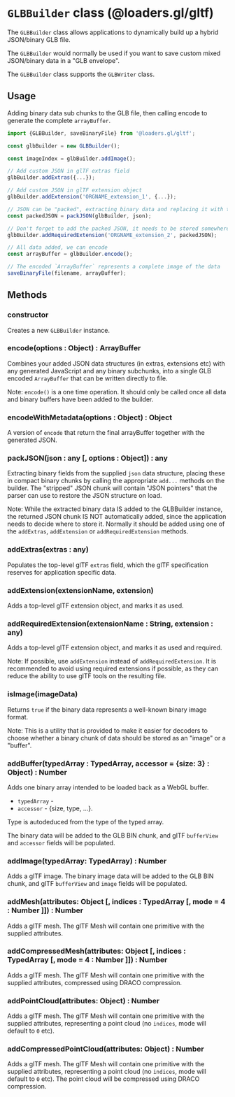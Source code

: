 # `GLBBuilder` class (@loaders.gl/gltf)

The `GLBBuilder` class allows applications to dynamically build up a hybrid JSON/binary GLB file.

The `GLBBuilder` would normally be used if you want to save custom mixed JSON/binary data in a "GLB envelope".

The `GLBBuilder` class supports the `GLBWriter` class.


## Usage

Adding binary data sub chunks to the GLB file, then calling encode to generate the complete `arrayBuffer`.

```js
import {GLBBuilder, saveBinaryFile} from '@loaders.gl/gltf';

const glbBuilder = new GLBBuilder();

const imageIndex = glbBuilder.addImage();

// Add custom JSON in glTF extras field
glbBuilder.addExtras({...});

// Add custom JSON in glTF extension object
glbBuilder.addExtension('ORGNAME_extension_1', {...});

// JSON can be "packed", extracting binary data and replacing it with tokens.
const packedJSON = packJSON(glbBuilder, json);

// Don't forget to add the packed JSON, it needs to be stored somewhere
glbBuilder.addRequiredExtension('ORGNAME_extension_2', packedJSON);

// All data added, we can encode
const arrayBuffer = glbBuilder.encode();

// The encoded `ArrayBuffer` represents a complete image of the data
saveBinaryFile(filename, arrayBuffer);
```


## Methods

### constructor

Creates a new `GLBBuilder` instance.


### encode(options : Object) : ArrayBuffer

Combines your added JSON data structures (in extras, extensions etc) with any generated JavaScript and any binary subchunks, into a single GLB encoded `ArrayBuffer` that can be written directly to file.

Note: `encode()` is a one time operation. It should only be called once all data and binary buffers have been added to the builder.


### encodeWithMetadata(options : Object) : Object

A version of `encode` that return the final arrayBuffer together with the generated JSON.


### packJSON(json : any [, options : Object]) : any

Extracting binary fields from the supplied `json` data structure, placing these in compact binary chunks by calling the appropriate `add...` methods on the builder. The "stripped" JSON chunk will contain "JSON pointers" that the parser can use to restore the JSON structure on load.

Note: While the extracted binary data IS added to the GLBBuilder instance, the returned JSON chunk IS NOT automatically added, since the application needs to decide where to store it. Normally it should be added using one of the `addExtras`, `addExtension` or `addRequiredExtension` methods.


### addExtras(extras : any)

Populates the top-level glTF `extras` field, which the glTF specification reserves for application specific data.


### addExtension(extensionName, extension)

Adds a top-level glTF extension object, and marks it as used.


### addRequiredExtension(extensionName : String, extension : any)

Adds a top-level glTF extension object, and marks it as used and required.

Note: If possible, use `addExtension` instead of `addRequiredExtension`. It is recommended to avoid using required extensions if possible, as they can reduce the ability to use glTF tools on the resulting file.


### isImage(imageData)

Returns `true` if the binary data represents a well-known binary image format.

Note: This is a utility that is provided to make it easier for decoders to choose whether a binary chunk of data should be stored as an "image" or a "buffer".


### addBuffer(typedArray : TypedArray, accessor = {size: 3} : Object) : Number

Adds one binary array intended to be loaded back as a WebGL buffer.

* `typedArray` -
* `accessor` - {size, type, ...}.

Type is autodeduced from the type of the typed array.

The binary data will be added to the GLB BIN chunk, and glTF `bufferView` and `accessor` fields will be populated.


### addImage(typedArray: TypedArray) : Number

Adds a glTF image. The binary image data will be added to the GLB BIN chunk, and glTF `bufferView` and `image` fields will be populated.


### addMesh(attributes: Object [, indices : TypedArray [, mode = 4 : Number ]]) : Number

Adds a glTF mesh. The glTF Mesh will contain one primitive with the supplied attributes.


### addCompressedMesh(attributes: Object [, indices : TypedArray [, mode = 4 : Number ]]) : Number

Adds a glTF mesh. The glTF Mesh will contain one primitive with the supplied attributes, compressed using DRACO compression.


### addPointCloud(attributes: Object) : Number

Adds a glTF mesh. The glTF Mesh will contain one primitive with the supplied attributes, representing a point cloud (no `indices`, mode will default to `0` etc).


### addCompressedPointCloud(attributes: Object) : Number

Adds a glTF mesh. The glTF Mesh will contain one primitive with the supplied attributes, representing a point cloud (no `indices`, mode will default to `0` etc). The point cloud will be compressed using DRACO compression.
